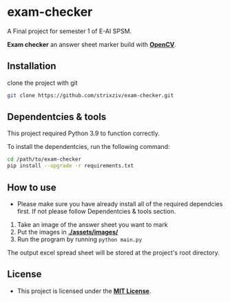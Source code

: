 # exam-checker

A Final project for semester 1 of E-AI SPSM. 

**Exam checker** an answer sheet marker build with **[OpenCV](https://github.com/opencv/opencv-python)**.

## Installation

clone the project with git 

```sh
git clone https://github.com/strixziv/exam-checker.git
```

## Dependentcies & tools

This project required Python 3.9 to function correctly.

To install the dependentcies, run the following command:

```sh
cd /path/to/exam-checker
pip install --upgrade -r requirements.txt
```

## How to use

* Please make sure you have already install all of the required dependcies first. If not please follow Dependentcies & tools section.

1. Take an image of the answer sheet you want to mark
2. Put the images in **[./assets/images/](./assets/images/)**
3. Run the program by running `python main.py`

The output excel spread sheet will be stored at the project's root directory.

## License

* This project is licensed under the **[MIT License](./LICENSE.md)**.
